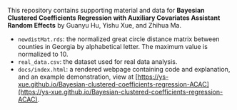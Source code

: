 This repository contains supporting material and data for **Bayesian Clustered Coefficients Regression with Auxiliary Covariates Assistant Random Effects** by Guanyu Hu, Yishu Xue, and Zhihua Ma.

* `newdistMat.rds`: the normalized great circle distance matrix between counties in Georgia by alphabetical letter. The maximum value is normalized to 10.
* `real_data.csv`: the dataset used for real data analysis.
* `docs/index.html`: a rendered webpage containing code and explanation, and an example demonstration, view at [https://ys-xue.github.io/Bayesian-clustered-coefficients-regression-ACAC](https://ys-xue.github.io/Bayesian-clustered-coefficients-regression-ACAC).